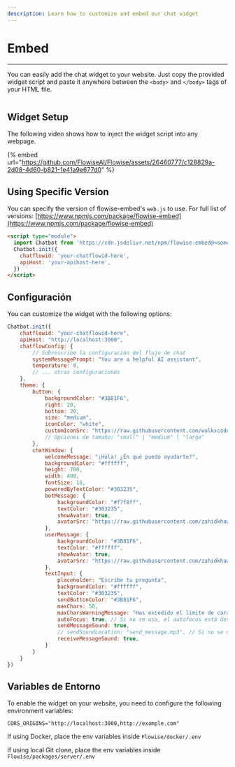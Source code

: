 ```yaml
---
description: Learn how to customize and embed our chat widget
---
```


# Embed

***

You can easily add the chat widget to your website. Just copy the provided widget script and paste it anywhere between the `<body>` and  `</body>`  tags of your HTML file.

<figure><img src="../.gitbook/assets/image (8) (2) (1) (1).png" alt=""><figcaption></figcaption></figure>

## Widget Setup

The following video shows how to inject the widget script into any webpage.

{% embed url="https://github.com/FlowiseAI/Flowise/assets/26460777/c128829a-2d08-4d60-b821-1e41a9e677d0" %}

## Using Specific Version

You can specify the version of flowise-embed's `web.js` to use. For full list of versions: [https://www.npmjs.com/package/flowise-embed](https://www.npmjs.com/package/flowise-embed)

```html
<script type="module">
  import Chatbot from 'https://cdn.jsdelivr.net/npm/flowise-embed@<some-version>/dist/web.js';
  Chatbot.init({
    chatflowid: 'your-chatflowid-here',
    apiHost: 'your-apihost-here',
  })
</script>
```

## Configuración

You can customize the widget with the following options:

```javascript
Chatbot.init({
    chatflowid: "your-chatflowid-here",
    apiHost: "http://localhost:3000",
    chatflowConfig: {
        // Sobrescribe la configuración del flujo de chat
        systemMessagePrompt: "You are a helpful AI assistant",
        temperature: 0,
        // ... otras configuraciones
    },
    theme: {
        button: {
            backgroundColor: "#3B81F6",
            right: 20,
            bottom: 20,
            size: "medium",
            iconColor: "white",
            customIconSrc: "https://raw.githubusercontent.com/walkxcode/dashboard-icons/main/svg/google-messages.svg",
            // Opciones de tamaño: "small" | "medium" | "large"
        },
        chatWindow: {
            welcomeMessage: "¡Hola! ¿En qué puedo ayudarte?",
            backgroundColor: "#ffffff",
            height: 700,
            width: 400,
            fontSize: 16,
            poweredByTextColor: "#303235",
            botMessage: {
                backgroundColor: "#f7f8ff",
                textColor: "#303235",
                showAvatar: true,
                avatarSrc: "https://raw.githubusercontent.com/zahidkhawaja/langchain-chat-nextjs/main/public/parroticon.png",
            },
            userMessage: {
                backgroundColor: "#3B81F6",
                textColor: "#ffffff",
                showAvatar: true,
                avatarSrc: "https://raw.githubusercontent.com/zahidkhawaja/langchain-chat-nextjs/main/public/usericon.png",
            },
            textInput: {
                placeholder: "Escribe tu pregunta",
                backgroundColor: "#ffffff",
                textColor: "#303235",
                sendButtonColor: "#3B81F6",
                maxChars: 50,
                maxCharsWarningMessage: "Has excedido el límite de caracteres. Por favor, ingresa menos de 50 caracteres.",
                autoFocus: true, // Si no se usa, el autofocus está deshabilitado en móvil y habilitado en escritorio. true lo habilita en ambos, false lo deshabilita en ambos.
                sendMessageSound: true,
                // sendSoundLocation: "send_message.mp3", // Si no se usa, se reproducirá el efecto de sonido por defecto si sendSoundMessage es true.
                receiveMessageSound: true,
            }
        }
    }
})
```

## Variables de Entorno

To enable the widget on your website, you need to configure the following environment variables:

```properties
CORS_ORIGINS="http://localhost:3000,http://example.com"
```

If using Docker, place the env variables inside `Flowise/docker/.env`

If using local Git clone, place the env variables inside `Flowise/packages/server/.env`

